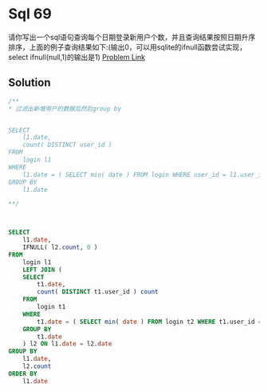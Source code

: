 # Sql 69

请你写出一个sql语句查询每个日期登录新用户个数，并且查询结果按照日期升序排序，上面的例子查询结果如下:(输出0，可以用sqlite的ifnull函数尝试实现，select ifnull(null,1)的输出是1)
[Problem Link](https://www.nowcoder.com/practice/e524dc7450234395aa21c75303a42b0a?tpId=82&rp=1&ru=%2Fta%2Fsql&qru=%2Fta%2Fsql%2Fquestion-ranking)

## Solution

```sql
/**
* 过滤出新增用户的数据后然后group by


SELECT
	l1.date,
	count( DISTINCT user_id )
FROM
	login l1
WHERE
	l1.date = ( SELECT min( date ) FROM login WHERE user_id = l1.user_id )
GROUP BY
	l1.date

**/



SELECT
	l1.date,
	IFNULL( l2.count, 0 )
FROM
	login l1
	LEFT JOIN (
	SELECT
		t1.date,
		count( DISTINCT t1.user_id ) count
	FROM
		login t1
	WHERE
		t1.date = ( SELECT min( date ) FROM login t2 WHERE t1.user_id = t2.user_id )
	GROUP BY
		t1.date
	) l2 ON l1.date = l2.date
GROUP BY
	l1.date,
	l2.count
ORDER BY
	l1.date
```